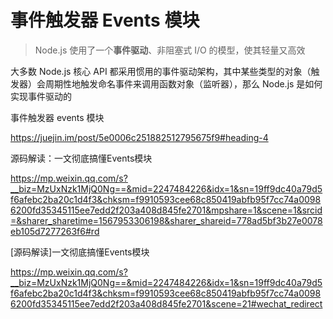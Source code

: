 # 事件触发器 Events 模块 



> Node.js 使用了一个**事件驱动**、非阻塞式 I/O 的模型，使其轻量又高效

大多数 Node.js 核心 API 都采用惯用的事件驱动架构，其中某些类型的对象（触发器）会周期性地触发命名事件来调用函数对象（监听器），那么 Node.js 是如何实现事件驱动的





事件触发器 events 模块

https://juejin.im/post/5e0006c251882512795675f9#heading-4





源码解读：一文彻底搞懂Events模块

https://mp.weixin.qq.com/s?__biz=MzUxNzk1MjQ0Ng==&mid=2247484226&idx=1&sn=19ff9dc40a79d5f6afebc2ba20c1d4f3&chksm=f9910593cee68c850419abfb95f7cc74a00986200fd35345115ee7edd2f203a408d845fe2701&mpshare=1&scene=1&srcid=&sharer_sharetime=1567953306198&sharer_shareid=778ad5bf3b27e0078eb105d7277263f6#rd



[源码解读]一文彻底搞懂Events模块

https://mp.weixin.qq.com/s?__biz=MzUxNzk1MjQ0Ng==&mid=2247484226&idx=1&sn=19ff9dc40a79d5f6afebc2ba20c1d4f3&chksm=f9910593cee68c850419abfb95f7cc74a00986200fd35345115ee7edd2f203a408d845fe2701&scene=21#wechat_redirect